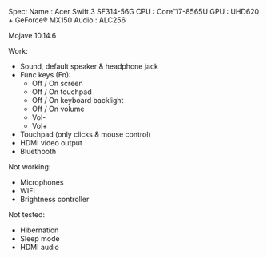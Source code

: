 Spec:
	Name	:	Acer Swift 3 SF314-56G 
	CPU		: 	Core™i7-8565U
	GPU		: 	UHD620 + GeForce® MX150
	Audio	: 	ALC256
	
Mojave 10.14.6

Work:
- Sound, default speaker & headphone jack
- Func keys (Fn):
	- Off / On screen
	- Off / On touchpad
	- Off / On keyboard backlight
	- Off / On volume
	- Vol-
	- Vol+
- Touchpad (only clicks & mouse control)
- HDMI video output
- Bluethooth


Not working:
- Microphones
- WIFI
- Brightness controller

Not tested:
- Hibernation
- Sleep mode
- HDMI audio
